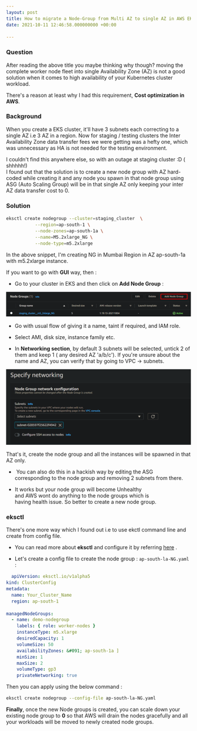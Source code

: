 ```yaml
---
layout: post
title: How to migrate a Node-Group from Multi AZ to single AZ in AWS EKS
date: 2021-10-11 12:46:58.000000000 +00:00
 
---
```

### Question   
  After reading the above title you maybe thinking why though? moving the complete worker node fleet into single Availability Zone (AZ) is not a good solution when it comes to high availability of your Kubernetes cluster workload.   
  
  
  There's a reason at least why I had this requirement, **Cost optimization in AWS**.   
  
### Background  
  When you create a EKS cluster, it'll have 3 subnets each correcting to a single AZ i.e 3 AZ in a region. Now for staging / testing clusters the Inter Availability Zone data transfer fees we were getting was a hefty one, which was unnecessary as HA is not needed for the testing environment.   
  
  
  I couldn't find this anywhere else, so with an outage at staging cluster :D ( shhhhh!)      
  I found out that the solution is to create a new node group with AZ hard-coded while creating it and any node you spawn in that node group using ASG (Auto Scaling Group) will be in that single AZ only keeping your inter AZ data transfer cost to 0.    
  
### Solution  
```bash
eksctl create nodegroup --cluster=staging_cluster  \
           --region=ap-south-1 \
           --node-zones=ap-south-1a \
           --name=M5.2xlarge_NG \
           --node-type=m5.2xlarge
```
  
  In the above snippet, I'm creating NG in Mumbai Region in AZ ap-south-1a with m5.2xlarge instance.   
  
  
  If you want to go with **GUI** way, then :   
  
  
  - Go to your cluster in EKS and then click on **Add Node Group** :   
  
![](/add-ng.png)
 
  
  - Go with usual flow of giving it a name, taint if required, and IAM role.   
  
  
  - Select AMI, disk size, instance family etc.   
  
  
  - In **Networking section**, by default 3 subnets will be selected, untick 2 of them and keep 1 ( any desired AZ 'a/b/c'). If you're unsure about the name and AZ, you can verify that by going to VPC -> subnets.   
  
![](/ng-subnet.png)
 
  
  That's it, create the node group and all the instances will be spawned in that AZ only.   
 
  
 -   You can also do this in a hackish way by editing the ASG corresponding to the node group and removing 2 subnets from there.
   

 -  It works but your node group will become Unhealthy and AWS wont do anything to the node groups which is having health issue.
So better to create a new node group.   
  
 ### eksctl 
  There's one more way which I found out i.e to use ekctl command line and create from config file.   
  
  
 - You can read more about **eksctl** and configure it by referring [here](https://eksctl.io/introduction) .   
  
  
- Let's create a config file to create the node group : ```ap-south-la-NG.yaml``` :   

```yaml
  apiVersion: eksctl.io/v1alpha5
kind: ClusterConfig
metadata:
  name: Your_Cluster_Name
  region: ap-south-1

managedNodeGroups:
  - name: demo-nodegroup
    labels: { role: worker-nodes }
    instanceType: m5.xlarge
    desiredCapacity: 1
    volumeSize: 50
    availabilityZones: &#091; ap-south-1a ]
    minSize: 1
    maxSize: 2
    volumeType: gp3
    privateNetworking: true

```  
  
  Then you can apply using the below command :    
  
```bash
eksctl create nodegroup --config-file ap-south-la-NG.yaml
```
    
  
  **Finally**, once the new Node groups is created, you can scale down your existing node group to **0** so that AWS will drain the nodes gracefully and all your workloads will be moved to newly created node groups.   
  
